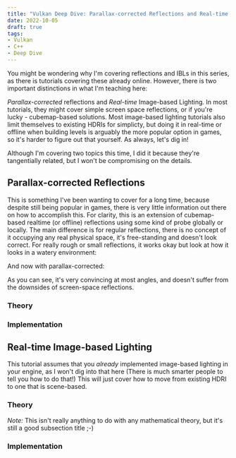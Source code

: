 ```yaml
---
title: "Vulkan Deep Dive: Parallax-corrected Reflections and Real-time Image-based Lighting"
date: 2022-10-05
draft: true
tags:
- Vulkan
- C++
- Deep Dive
---
```


You might be wondering why I'm covering reflections and IBLs in this series, as there
is tutorials covering these already online. However, there is two important distinctions in what I'm
teaching here:

_Parallax-corrected_ reflections and _Real-time_ Image-based Lighting. In most tutorials, they might cover
simple screen space reflections, or if you're lucky - cubemap-based solutions. Most image-based lighting tutorials also
limit themselves to existing HDRIs for simplicty, but doing it in real-time or offline when building levels
is arguably the more popular option in games, so it's harder to figure out that yourself. As always, let's dig in!

Although I'm covering two topics this time, I did it because they're tangentially related, but I won't be compromising on
the details.

## Parallax-corrected Reflections

This is something I've been wanting to cover for a long time, because despite still being popular in games, there is very
little information out there on how to accomplish this. For clarity, this is an extension of cubemap-based realtime (or offline) reflections
using some kind of probe globally or locally. The main difference is for regular reflections, there is no concept of it occupying
any real physical space, it's free-standing and doesn't look correct. For really rough or small reflections, it works okay but
look at how it looks in a watery environment:

And now with parallax-corrected:

As you can see, it's very convincing at most angles, and doesn't suffer from the downsides of screen-space reflections.

### Theory

### Implementation

## Real-time Image-based Lighting

This tutorial assumes that you _already_ implemented image-based lighting in your engine, as I won't dig into that here
(There is much smarter people to tell you how to do that!) This will just cover how to move from existing HDRI to one that is scene-based.

### Theory

_Note:_ This isn't really anything to do with any mathematical theory, but it's still a good subsection title ;-)

### Implementation